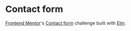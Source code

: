 # Contact form

[Frontend Mentor](https://www.frontendmentor.io)'s [Contact form](https://www.frontendmentor.io/challenges/contact-form--G-hYlqKJj) challenge built with [Elm](https://elm-lang.org/).
